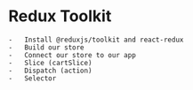 # Redux Toolkit
    -   Install @reduxjs/toolkit and react-redux
    -   Build our store
    -   Connect our store to our app
    -   Slice (cartSlice)
    -   Dispatch (action)
    -   Selector